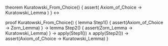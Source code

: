 theorem Kuratowski_From_Choice() {
  assert(
    Axiom_of_Choice → Kuratowski_Lemma
  )
} ↔

proof Kuratowski_From_Choice() {
  lemma Step1() {
    assert(Axiom_of_Choice → Zorn_Lemma)
  } →
  lemma Step2() {
    assert(Zorn_Lemma → Kuratowski_Lemma)
  } →
  apply(Step1()) ∧
  apply(Step2()) →
  assert(Axiom_of_Choice → Kuratowski_Lemma)
}